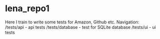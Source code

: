 # lena_repo1

Here I train to write some tests for Amazon, Github etc.
Navigation:
/tests/api - api tests
/tests/database - test for SQLite database
/tests/ui - ui tests 
